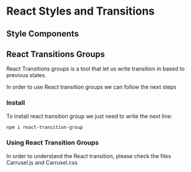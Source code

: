 # React Styles and Transitions

## Style Components





## React Transitions Groups

React Transitions groups is a tool that let us write transition in based to previous states.

In order to use React transition groups we can follow the next steps

### Install

To install react transition group we just need to write the next line:

```sh
npm i react-transition-group
```

### Using React Transition Groups

In order to understand the React transition, please check the files Carrusel.js and Carrusel.css



